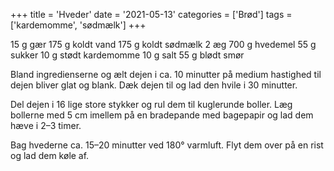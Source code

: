 +++
title = 'Hveder'
date = '2021-05-13'
categories = ['Brød']
tags = ['kardemomme', 'sødmælk']
+++

15 g gær
175 g koldt vand
175 g koldt sødmælk
2 æg
700 g hvedemel
55 g sukker
10 g stødt kardemomme
10 g salt
55 g blødt smør

Bland ingredienserne og ælt dejen i ca. 10 minutter på medium hastighed til dejen bliver glat og blank. Dæk dejen til og
lad den hvile i 30 minutter.

Del dejen i 16 lige store stykker og rul dem til kuglerunde boller. Læg bollerne med 5 cm imellem på en bradepande med
bagepapir og lad dem hæve i 2–3 timer.

Bag hvederne ca. 15–20 minutter ved 180° varmluft. Flyt dem over på en rist og lad dem køle af.
